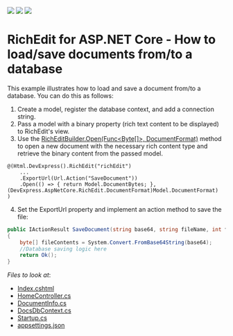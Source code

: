 <!-- default badges list -->
![](https://img.shields.io/endpoint?url=https://codecentral.devexpress.com/api/v1/VersionRange/282256455/20.1.6%2B)
[![](https://img.shields.io/badge/Open_in_DevExpress_Support_Center-FF7200?style=flat-square&logo=DevExpress&logoColor=white)](https://supportcenter.devexpress.com/ticket/details/T917398)
[![](https://img.shields.io/badge/📖_How_to_use_DevExpress_Examples-e9f6fc?style=flat-square)](https://docs.devexpress.com/GeneralInformation/403183)
<!-- default badges end -->
# RichEdit for ASP.NET Core - How to load/save documents from/to a database

This example illustrates how to load and save a document from/to a database. You can do this as follows:

1. Create a model, register the database context, and add a connection string.
2. Pass a model with a binary property (rich text content to be displayed) to RichEdit's view.
3. Use the [RichEditBuilder.Open(Func<Byte[]>, DocumentFormat)](https://docs.devexpress.com/AspNetCore/DevExpress.AspNetCore.RichEdit.RichEditBuilder.Open(System.Func-System.Byte----DevExpress.AspNetCore.RichEdit.DocumentFormat)?p=netframework) method to open a new document with the necessary rich content type and retrieve the binary content from the passed model.

```razor
@(Html.DevExpress().RichEdit("richEdit")
    ...
    .ExportUrl(Url.Action("SaveDocument"))
    .Open(() => { return Model.DocumentBytes; }, (DevExpress.AspNetCore.RichEdit.DocumentFormat)Model.DocumentFormat)
)
```

4. Set the ExportUrl property and implement an action method to save the file:

```csharp
public IActionResult SaveDocument(string base64, string fileName, int format, string reason)
{
	byte[] fileContents = System.Convert.FromBase64String(base64);
	//Database saving logic here
	return Ok();
}
```

<!-- default file list --> 
*Files to look at*:

* [Index.cshtml](./CS/Views/Home/Index.cshtml)
* [HomeController.cs](./CS/Controllers/HomeController.cs)
* [DocumentInfo.cs](./CS/Models/DocumentInfo.cs)
* [DocsDbContext.cs](./CS/Models/DocsDbContext.cs)
* [Startup.cs](./CS/Startup.cs)
* [appsettings.json](./CS/appsettings.json)
<!-- default file list end -->
